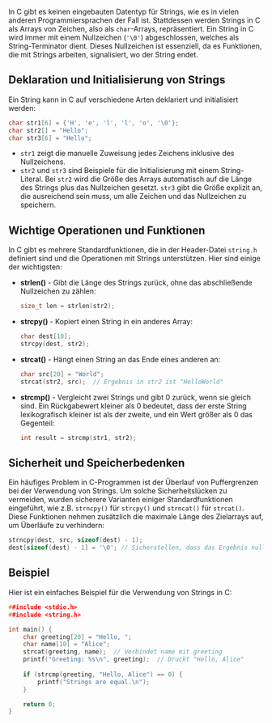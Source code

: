 In C gibt es keinen eingebauten Datentyp für Strings, wie es in vielen anderen Programmiersprachen der Fall ist. Stattdessen werden Strings in C als Arrays von Zeichen, also als `char`-Arrays, repräsentiert. Ein String in C wird immer mit einem Nullzeichen (`'\0'`) abgeschlossen, welches als String-Terminator dient. Dieses Nullzeichen ist essenziell, da es Funktionen, die mit Strings arbeiten, signalisiert, wo der String endet.

## Deklaration und Initialisierung von Strings

Ein String kann in C auf verschiedene Arten deklariert und initialisiert werden:

```cpp
char str1[6] = {'H', 'e', 'l', 'l', 'o', '\0'};
char str2[] = "Hello";
char str3[6] = "Hello";
```

- `str1` zeigt die manuelle Zuweisung jedes Zeichens inklusive des Nullzeichens.
- `str2` und `str3` sind Beispiele für die Initialisierung mit einem String-Literal. Bei `str2` wird die Größe des Arrays automatisch auf die Länge des Strings plus das Nullzeichen gesetzt. `str3` gibt die Größe explizit an, die ausreichend sein muss, um alle Zeichen und das Nullzeichen zu speichern.

## Wichtige Operationen und Funktionen

In C gibt es mehrere Standardfunktionen, die in der Header-Datei `string.h` definiert sind und die Operationen mit Strings unterstützen. Hier sind einige der wichtigsten:

- **strlen()** - Gibt die Länge des Strings zurück, ohne das abschließende Nullzeichen zu zählen:
    
    ```cpp 
    size_t len = strlen(str2);
    ```
        
- **strcpy()** - Kopiert einen String in ein anderes Array:  
    ```cpp
    char dest[10];
	strcpy(dest, str2);
	```
        
- **strcat()** - Hängt einen String an das Ende eines anderen an:
    ```cpp
    char src[20] = "World";
	strcat(str2, src);  // Ergebnis in str2 ist "HelloWorld"
	```
    
- **strcmp()** - Vergleicht zwei Strings und gibt 0 zurück, wenn sie gleich sind. Ein Rückgabewert kleiner als 0 bedeutet, dass der erste String lexikografisch kleiner ist als der zweite, und ein Wert größer als 0 das Gegenteil: 
    ```cpp
    int result = strcmp(str1, str2);
	```

## Sicherheit und Speicherbedenken

Ein häufiges Problem in C-Programmen ist der Überlauf von Puffergrenzen bei der Verwendung von Strings. Um solche Sicherheitslücken zu vermeiden, wurden sicherere Varianten einiger Standardfunktionen eingeführt, wie z.B. `strncpy()` für `strcpy()` und `strncat()` für `strcat()`. Diese Funktionen nehmen zusätzlich die maximale Länge des Zielarrays auf, um Überläufe zu verhindern:

```cpp
strncpy(dest, src, sizeof(dest) - 1);
dest[sizeof(dest) - 1] = '\0'; // Sicherstellen, dass das Ergebnis null-terminiert ist
```

## Beispiel

Hier ist ein einfaches Beispiel für die Verwendung von Strings in C:

```cpp
##include <stdio.h>
##include <string.h>

int main() {
    char greeting[20] = "Hello, ";
    char name[10] = "Alice";
    strcat(greeting, name);  // Verbindet name mit greeting
    printf("Greeting: %s\n", greeting);  // Druckt "Hello, Alice"
    
    if (strcmp(greeting, "Hello, Alice") == 0) {
        printf("Strings are equal.\n");
    }

    return 0;
}
```